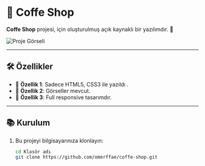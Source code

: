 # 📌 Coffe Shop

**Coffe Shop** projesi, için oluşturulmuş açık kaynaklı bir yazılımdır. 🚀  

![Proje Görseli](coffe-shop-gif.gif)  

---

## 🛠️ Özellikler

- 🔹 **Özellik 1**: Sadece HTML5, CSS3 ile yazıldı .  
- 🔹 **Özellik 2**: Görseller mevcut.  
- 🔹 **Özellik 3**: Full responsive tasarımdır.  

---

## 📚 Kurulum

1. Bu projeyi bilgisayarınıza klonlayın:  
   ```bash
   cd Klasör adı
   git clone https://github.com/omerffae/coffe-shop.git
